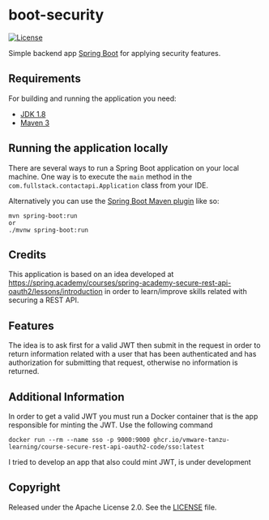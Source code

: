 # boot-security

[![License](http://img.shields.io/:license-apache-blue.svg)](http://www.apache.org/licenses/LICENSE-2.0.html)

Simple backend app [Spring Boot](http://projects.spring.io/spring-boot/) for applying security features.

## Requirements

For building and running the application you need:

- [JDK 1.8](http://www.oracle.com/technetwork/java/javase/downloads/jdk8-downloads-2133151.html)
- [Maven 3](https://maven.apache.org)

## Running the application locally

There are several ways to run a Spring Boot application on your local machine. One way is to execute the `main` method in the `com.fullstack.contactapi.Application` class from your IDE.

Alternatively you can use the [Spring Boot Maven plugin](https://docs.spring.io/spring-boot/docs/current/reference/html/build-tool-plugins-maven-plugin.html) like so:

```shell
mvn spring-boot:run
or
./mvnw spring-boot:run
```

## Credits
This application is based on an idea developed at https://spring.academy/courses/spring-academy-secure-rest-api-oauth2/lessons/introduction
in order to learn/improve skills related with securing a REST API.

## Features
The idea is to ask first for a valid JWT then submit in the request in order to return information related with
a user that has been authenticated and has authorization for submitting that request, otherwise no information is returned.

## Additional Information
In order to get a valid JWT you must run a Docker container that is the app responsible for minting the JWT.
Use the following command


```shell
docker run --rm --name sso -p 9000:9000 ghcr.io/vmware-tanzu-learning/course-secure-rest-api-oauth2-code/sso:latest
```
I tried to develop an app that also could mint JWT, is under development



## Copyright

Released under the Apache License 2.0. See the [LICENSE](https://github.com/codecentric/springboot-sample-app/blob/master/LICENSE) file.